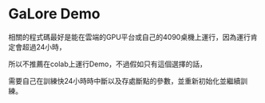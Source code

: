 # GaLore Demo

相關的程式碼最好是能在雲端的GPU平台或自己的4090桌機上運行，因為運行肯定會超過24小時，

所以不推薦在colab上運行Demo，不過假如只有這個選擇的話，

需要自己在訓練快24小時時中斷以及存處斷點的參數，並重新初始化並繼續訓練。
